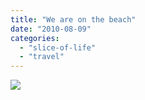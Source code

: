 ```yaml
---
title: "We are on the beach"
date: "2010-08-09"
categories: 
  - "slice-of-life"
  - "travel"
---
```


![](https://prachi.net/wp-content/uploads/2010/12/IMG_6781.jpg)
